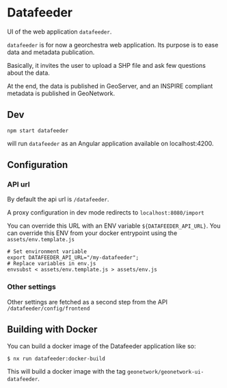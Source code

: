 # Datafeeder

UI of the web application `datafeeder`.

`datafeeder` is for now a georchestra web application. Its purpose is to ease data and metadata publication.

Basically, it invites the user to upload a SHP file and ask few questions about the data.

At the end, the data is published in GeoServer, and an INSPIRE compliant metadata is published in GeoNetwork.

## Dev

```
npm start datafeeder
```

will run `datafeeder` as an Angular application available on localhost:4200.

## Configuration

### API url

By default the api url is `/datafeeder`.

A proxy configuration in dev mode redirects to `localhost:8080/import`

You can override this URL with an ENV variable `${DATAFEEDER_API_URL}`.
You can override this ENV from your docker entrypoint using the `assets/env.template.js`

```
# Set environment variable
export DATAFEEDER_API_URL="/my-datafeeder";
# Replace variables in env.js
envsubst < assets/env.template.js > assets/env.js
```

### Other settings

Other settings are fetched as a second step from the API `/datafeeder/config/frontend`

## Building with Docker

You can build a docker image of the Datafeeder application like so:

```bash
$ nx run datafeeder:docker-build
```

This will build a docker image with the tag `geonetwork/geonetwork-ui-datafeeder`.
